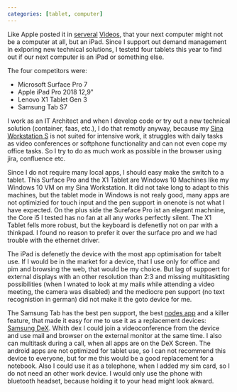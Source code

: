```yaml
---
categories: [tablet, computer]
---
```

Like Apple posted it in [serveral]( https://www.youtube.com/watch?v=w0P0FQ770dE) [Videos](https://www.youtube.com/watch?v=pI-iJcC9JUc), that your next computer might not be a computer at all, but an iPad. Since I support out demand management in exlporing new technical solutions, I testetd four tablets this year to find out if our next computer is an iPad or something else. 

The four competitors were: 
* Microsoft Surface Pro 7
* Apple iPad Pro 2018 12,9"
* Lenovo X1 Tablet Gen 3
* Samsung Tab S7

I work as an IT Architect and when I develop code or try out a new technical solution (container, faas, etc.), I do that remotly anyway, because my [Sina Workstation S](https://www.secunet.com/de/produkte/sina-workstation/) is not suited for intensive work, it struggles with daily tasks as video conferences or softphone functionality and can not even cope my office tasks. So I try to do as much work as possible in the browser using jira, confluence etc. 

Since I do not require many local apps, I should easy make the switch to a tablet. This Surface Pro and the X1 Tablet are Windows 10 Machines like my Windows 10 VM on my Sina Workstation. It did not take long to adapt to this machines, but the tablet mode in Windows is not realy good, many apps are not optimizied for touch input and the pen support in onenote is not what I have expected. On the plus side the  Sureface Pro ist an elegant machnine, the Core i5 I tested has no fan at all any works perfectly silent. The X1 Tablet fells more robust, but the keyboard is defenetliy not  on par with a thinkpad. I found no reason to prefer it over the surface pro and we had trouble with the ethernet driver. 

The iPad is defenetly the device with the most app optimisation for tabelt use. If I would be in the market for a device, that I use only for office and pim and browsing the web, that would be my choice. But lag of suppoert for external displays with an other resolution than 2:3 and missing multitaskting possibilities (when I wnated to look at my mails while attending a video meeting, the camera was disabled) and the mediocre pen support (no text recognistion in german) did not make it the goto device for me. 

The Samsung Tab has the best pen support, the best [nodes app](https://www.theverge.com/21372109/samsung-galaxy-note-20-ultra-review-camera-price-photos-s-pen-notes) and a killer feature, that made it easy for me to use it as a replacement devices: [Samsung DeX](https://www.samsung.com/us/explore/dex/). Whith dex I could join a videoconference from the device and use mail and browser on the external monitor at the same time. I also can multitask during a call, when all apps are on the DeX Screen. The android apps are not optimized for tablet use, so I can not recommend this device to everyone, but for me  this would be a good replacement for a notebook. Also I could use it as a telephone, when I added my sim card, so I do not need an other work device. I would only use the phone with bluetooth headset, because holding it to your head might look akward. 
